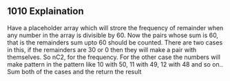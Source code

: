 ## 1010 Explaination

Have a placeholder array which will strore the frequency of remainder when any number in the array is divisible by 60.
Now the pairs whose sum is 60, that is the remainders sum upto 60 should be counted. There are two cases in this, if the remainders are 30 or 0 then they will make a pair with themselves. So nC2, for the frequency. For the other case the numbers will make pattern in the pattern like 10 with 50, 11 with 49, 12 with 48 and so on..
Sum both of the cases and the return the result